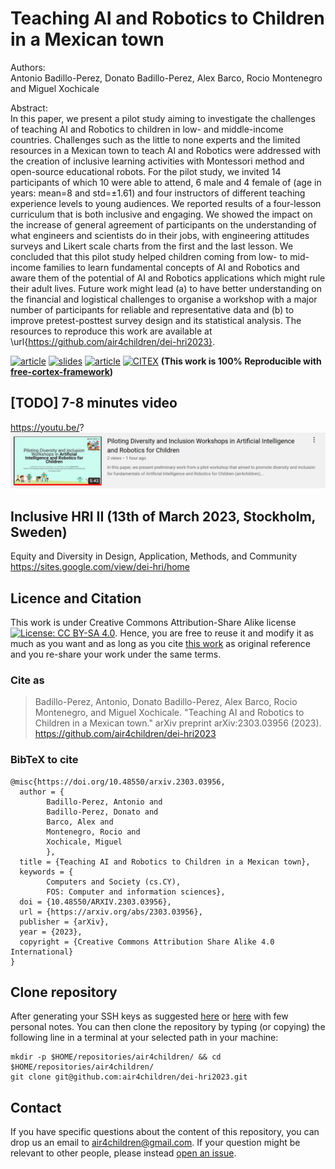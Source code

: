 # Teaching AI and Robotics to Children in a Mexican town
Authors:   
Antonio Badillo-Perez, Donato Badillo-Perez, Alex Barco, Rocio Montenegro and Miguel Xochicale    

Abstract:   
In this paper, we present a pilot study aiming to investigate the challenges of teaching AI and Robotics to children in  low- and middle-income countries. Challenges such as the little to none experts and the limited resources in a Mexican town to teach AI and Robotics were addressed with the creation of inclusive learning activities with Montessori method and open-source educational robots. For the pilot study, we invited 14 participants of which 10 were able to attend, 6 male and 4 female of (age in years: mean=8 and std=$\pm$1.61) and four instructors of different teaching experience levels to young audiences. We reported results of a four-lesson curriculum that is both inclusive and engaging. We showed the impact on the increase of general agreement of participants on the understanding of what engineers and scientists do in their jobs, with engineering attitudes surveys and Likert scale charts from the first and the last lesson. We concluded that this pilot study helped children coming from low- to mid-income families to learn fundamental concepts of AI and Robotics and aware them of the potential of AI and Robotics applications which might rule their adult lives. Future work might lead (a) to have better understanding on the financial and logistical challenges to organise a workshop with a major number of participants for reliable and representative data and (b) to improve pretest-posttest survey design and its statistical analysis. The resources to reproduce this work are available at \url{https://github.com/air4children/dei-hri2023}.

[![article](https://img.shields.io/badge/article-arXiv-orange.svg)](https://arxiv.org/abs/2303.03956) 
[![slides](https://img.shields.io/badge/see-slides-blue.svg)](https://github.com/air4children/dei-hri2023/blob/pdfs/slides.pdf) 
[![article](https://img.shields.io/badge/read-article-blue.svg)](https://github.com/air4children/dei-hri2023/blob/pdfs/paper.pdf)
[![CITEX](https://github.com/air4children/dei-hri2023/actions/workflows/citex.yml/badge.svg)](https://github.com/air4children/dei-hri2023/actions/workflows/citex.yml)
**(This work is 100% Reproducible with [free-cortex-framework](https://github.com/free-cortex/framework/tree/main/workflow))**

## [TODO] 7-8 minutes video
https://youtu.be/? 
[![fig](slides/youtube-screenshot.png)](https://youtu.be/?)

## Inclusive HRI II (13th of March 2023, Stockholm, Sweden)
Equity and Diversity in Design, Application, Methods, and Community
https://sites.google.com/view/dei-hri/home


## Licence and Citation 
This work is under Creative Commons Attribution-Share Alike license [![License: CC BY-SA 4.0](https://licensebuttons.net/l/by-sa/4.0/80x15.png)](https://creativecommons.org/licenses/by-sa/4.0/). 
Hence, you are free to reuse it and modify it as much as you want and as long as you cite [this work](https://github.com/air4children/hri2023) as original reference and you re-share your work under the same terms.

### Cite as
> Badillo-Perez, Antonio, Donato Badillo-Perez, Alex Barco, Rocio Montenegro, and Miguel Xochicale. "Teaching AI and Robotics to Children in a Mexican town." arXiv preprint arXiv:2303.03956 (2023). https://github.com/air4children/dei-hri2023


### BibTeX to cite
```
@misc{https://doi.org/10.48550/arxiv.2303.03956,
  author = {
		Badillo-Perez, Antonio and   
		Badillo-Perez, Donato and   
		Barco, Alex and   
		Montenegro, Rocio and   
		Xochicale, Miguel  
		},
  title = {Teaching AI and Robotics to Children in a Mexican town},
  keywords = {
		Computers and Society (cs.CY), 
		FOS: Computer and information sciences},
  doi = {10.48550/ARXIV.2303.03956},  
  url = {https://arxiv.org/abs/2303.03956},
  publisher = {arXiv},
  year = {2023},
  copyright = {Creative Commons Attribution Share Alike 4.0 International}
}

```

## Clone repository
After generating your SSH keys as suggested [here](https://docs.github.com/en/github/authenticating-to-github/generating-a-new-ssh-key-and-adding-it-to-the-ssh-agent) or [here](https://github.com/mxochicale/tools/blob/main/github/SSH.md) with few personal notes.
You can then clone the repository by typing (or copying) the following line in a terminal at your selected path in your machine:
```
mkdir -p $HOME/repositories/air4children/ && cd $HOME/repositories/air4children/
git clone git@github.com:air4children/dei-hri2023.git
```

## Contact 
If you have specific questions about the content of this repository, you can drop us an email to [air4children@gmail.com](mailto:air4children@gmail.com?subject="[dei-hri2023-questions]").
If your question might be relevant to other people, please instead [open an issue](https://github.com/air4children/dei-hri2023/issues).
